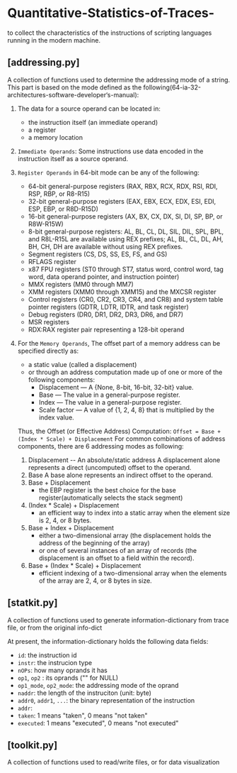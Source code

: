 # Quantitative-Statistics-of-Traces-
to collect the characteristics of the instructions of scripting languages running in the modern machine.


## [addressing.py]
A collection of functions used to determine the addressing mode of a string.
This part is based on the mode defined as the following(64-ia-32-architectures-software-developer‘s-manual):
 
1. The data for a source operand can be located in:
	* the instruction itself (an immediate operand)
	* a register
	* a memory location

2. `Immediate Operands`: Some instructions use data encoded in the instruction itself as a source operand.

3. `Register Operands` in 64-bit mode can be any of the following:
	* 64-bit general-purpose registers (RAX, RBX, RCX, RDX, RSI, RDI, RSP, RBP, or R8-R15)
	* 32-bit general-purpose registers (EAX, EBX, ECX, EDX, ESI, EDI, ESP, EBP, or R8D-R15D)
	* 16-bit general-purpose registers (AX, BX, CX, DX, SI, DI, SP, BP, or R8W-R15W)
	* 8-bit general-purpose registers: AL, BL, CL, DL, SIL, DIL, SPL, BPL, and R8L-R15L are available using REX prefixes; AL, BL, CL, DL, AH, BH, CH, DH are available without using REX prefixes.
	* Segment registers (CS, DS, SS, ES, FS, and GS)
	* RFLAGS register
	* x87 FPU registers (ST0 through ST7, status word, control word, tag word, data operand pointer, and instruction pointer)
	* MMX registers (MM0 through MM7)
	* XMM registers (XMM0 through XMM15) and the MXCSR register
	* Control registers (CR0, CR2, CR3, CR4, and CR8) and system table pointer registers (GDTR, LDTR, IDTR, and task register)
	* Debug registers (DR0, DR1, DR2, DR3, DR6, and DR7)
	* MSR registers
	* RDX:RAX register pair representing a 128-bit operand

4. For the `Memory Operands`, The offset part of a memory address can be specified directly as:
	* a static value (called a displacement)
	* or through an address computation made up of one or more of the following components:
		+ Displacement — A {None, 8-bit, 16-bit, 32-bit} value.
		+ Base — The value in a general-purpose register.
		+ Index — The value in a general-purpose register.
		+ Scale factor — A value of {1, 2, 4, 8} that is multiplied by the index value.

	Thus, the Offset (or Effective Address) Computation: `Offset = Base + (Index * Scale) + Displacement`
	For common combinations of address components, there are 6 addressing modes as following:
	1. Displacement -- An absolute/static address
		A displacement alone represents a direct (uncomputed) offset to the operand.
	2. Base
		A base alone represents an indirect offset to the operand.
	3. Base + Displacement
		* the EBP register is the best choice for the base register(automatically selects the stack segment)
	4. (Index * Scale) + Displacement
		* an efficient way to index into a static array when the element size is 2, 4, or 8 bytes.
	5. Base + Index + Displacement
		* either a two-dimensional array (the displacement holds the address of the beginning of the array)
		* or one of several instances of an array of records (the displacement is an offset to a field within the record).
	6. Base + (Index * Scale) + Displacement
		* efficient indexing of a two-dimensional array when the elements of the array are 2, 4, or 8 bytes in size.

	
## [statkit.py]
A collection of functions used to generate information-dictionary from trace file, or from the original info-dict

At present, the information-dictionary holds the following data fields:
* `id`: the instruction id
* `instr`: the instrucion type
* `nOPs`: how many oprands it has
* `op1`, `op2` : its oprands ("" for NULL)
* `op1_mode`, `op2_mode`: the addressing mode of the oprand
* `naddr`: the length of the instruciton (unit: byte)
* `addr0`, `addr1`, `...`: the binary representation of the instruction
* `addr`:
* `taken`: 1 means "taken", 0 means "not taken"
* `executed`: 1 means "executed", 0 means "not executed"

## [toolkit.py]
A collection of functions used to read/write files, or for data visualization
